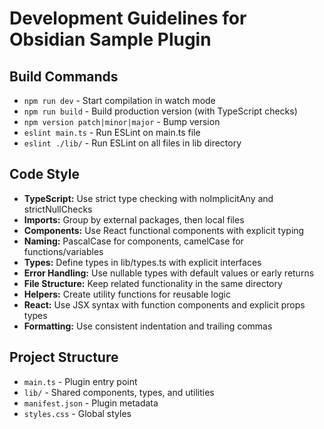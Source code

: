 # Development Guidelines for Obsidian Sample Plugin

## Build Commands
- `npm run dev` - Start compilation in watch mode
- `npm run build` - Build production version (with TypeScript checks)
- `npm version patch|minor|major` - Bump version
- `eslint main.ts` - Run ESLint on main.ts file
- `eslint ./lib/` - Run ESLint on all files in lib directory

## Code Style
- **TypeScript:** Use strict type checking with noImplicitAny and strictNullChecks
- **Imports:** Group by external packages, then local files
- **Components:** Use React functional components with explicit typing
- **Naming:** PascalCase for components, camelCase for functions/variables
- **Types:** Define types in lib/types.ts with explicit interfaces
- **Error Handling:** Use nullable types with default values or early returns
- **File Structure:** Keep related functionality in the same directory
- **Helpers:** Create utility functions for reusable logic
- **React:** Use JSX syntax with function components and explicit props types
- **Formatting:** Use consistent indentation and trailing commas

## Project Structure
- `main.ts` - Plugin entry point
- `lib/` - Shared components, types, and utilities
- `manifest.json` - Plugin metadata
- `styles.css` - Global styles